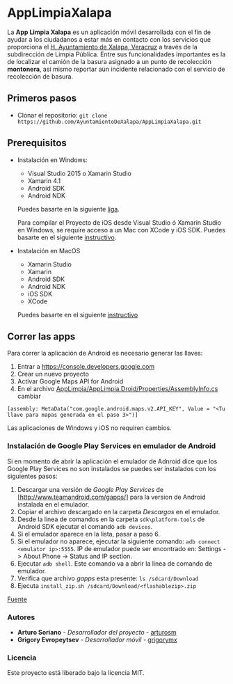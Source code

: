 # AppLimpiaXalapa

La **App Limpia Xalapa** es un aplicación móvil desarrollada con el fin de ayudar a los ciudadanos a estar más en contacto con los servicios que proporciona el [H. Ayuntamiento de Xalapa, Veracruz](http://www.xalapa.gob.mx) a través de la subdirección de Limpia Pública. Entre sus funcionalidades importantes es la de localizar el camión de la basura asignado a un punto de recolección **montonera**, así mismo reportar aún incidente relacionado con el servicio de recolección de basura.

## Primeros pasos

- Clonar el repositorio: ```git clone https://github.com/AyuntamientoDeXalapa/AppLimpiaXalapa.git```

## Prerequisitos

- Instalación en Windows:
  * Visual Studio 2015 o Xamarin Studio
  * Xamarin 4.1
  * Android SDK
  * Android NDK

  Puedes basarte en la siguiente [liga](https://developer.xamarin.com/guides/ios/getting_started/installation/windows/).

  Para compilar el Proyecto de iOS desde Visual Studio ó Xamarin Studio en Windows, se require acceso a un Mac con XCode y iOS SDK. Puedes basarte en el siguiente [instructivo](https://developer.xamarin.com/guides/ios/getting_started/installation/windows/connecting-to-mac/).

- Instalación en MacOS
  * Xamarin Studio
  * Xamarin
  * Android SDK
  * Android NDK
  * iOS SDK
  * XCode
  
  Puedes basarte en el siguiente [instructivo](https://developer.xamarin.com/guides/ios/getting_started/installation/mac/)

## Correr las apps

Para correr la aplicación de Android es necesario generar las llaves:

1. Entrar a https://console.developers.google.com
2. Crear un nuevo proyecto
3. Activar Google Maps API for Android
4. En el archivo [AppLimpia/AppLimpia.Droid/Properties/AssemblyInfo.cs](../AppLimpia/AppLimpia.Droid/Properties/AssemblyInfo.cs) cambiar
```
[assembly: MetaData("com.google.android.maps.v2.API_KEY", Value = "<Tu llave para mapas generada en el paso 3>")]
```

Las aplicaciones de Windows y iOS no requiren cambios.

### Instalación de Google Play Services en emulador de Android

Si en momento de abrir la aplicación el emulador de Adnroid dice que los Google Play Services no son instalados se puedes ser instalados con los siguientes pasos:

1. Descargar una versión de *Google Play Services* de [http://www.teamandroid.com/gapps/] para la version de Android instalada en el emulador.
2. Copiar el archivo descargado en la carpeta *Descargas* en el emulador.
3. Desde la linea de comandos en la carpeta ```sdk\platform-tools``` de Android SDK ejecutar el comando ```adb devices```.
4. Si el emulador aparece en la lista, pasar a paso 6.
5. Si el emulador no aparece, ejecutar la siguiente comando: ```adb connect <emulator ip>:5555```. IP de emulador puede ser encontrado en: Settings -> About Phone -> Status and IP section.
6. Ejecutar ```adb shell```. Este comando va a abrir la linea de comando de emulador.
7. Verifica que archivo *gapps* esta presente: ```ls /sdcard/Download```
8. Ejecuta ```install_zip.sh /sdcard/Download/<flashablezip>.zip```

[Fuente](http://stackoverflow.com/questions/31550628/visual-studio-emulator-for-android-install-gapps-google-play-services)

### Autores

* **Arturo Soriano**  - *Desarrollador del proyecto* - [arturosm](https://github.com/arturosm)
* **Grigory Evropeytsev**  - *Desarrollador móvil* - [grigorymx](https://github.com/grigorymx)

### Licencia

Este proyecto está liberado bajo la licencia MIT.
